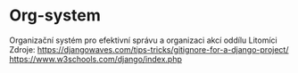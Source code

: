 # Org-system
Organizační systém pro efektivní správu a organizaci akcí oddílu Litomíci
Zdroje:
https://djangowaves.com/tips-tricks/gitignore-for-a-django-project/
https://www.w3schools.com/django/index.php
